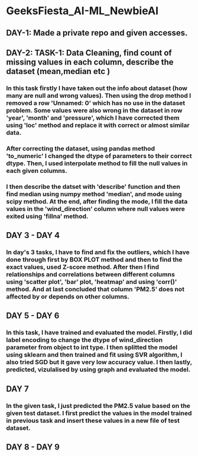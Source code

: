# GeeksFiesta_AI-ML_NewbieAI
<u></u>
## DAY-1: Made a private repo and given accesses.
<u> </u>
## DAY-2: TASK-1: Data Cleaning, find count of missing values in each column, describe the dataset (mean,median etc )

<p><h3>In this task firstly I have taken out the info about dataset (how many are null and wrong values). Then using the drop method I removed a row 'Unnamed: 0' which has no use in the dataset problem. Some values were also wrong in the dataset in row 'year', 'month' and 'pressure', which I have corrected them using 'loc' method and replace it with correct or almost similar data.</h3></p>
 <p><h3>   After correcting the dataset, using pandas method 'to_numeric' I changed the dtype of parameters to their correct dtype. Then, I used interpolate method to fill the null values in each given columns.</h3></p>
 <p><h3>   I then describe the datset with 'describe' function and then find median using numpy method 'median', and mode using scipy method. At the end, after finding the mode, I fill the data values in the 'wind_direction' column where null values were exited using 'fillna' method. </h3></p>
 
<u></u>

<u></u>
## DAY 3 - DAY 4
<p><H3> In day's 3 tasks, I have to find and fix the outliers, which I have done through first by BOX PLOT method and then to find the exact values, used Z-score method. After then I find relationships and correlations between different columns using 'scatter plot', 'bar' plot, 'heatmap' and using 'corr()' method. 
  And at last concluded that column 'PM2.5' does not affected by or depends on other columns. </H3></p>

## DAY 5 - DAY 6
<h3> In this task, I have trained and evaluated the model. Firstly, I did label encoding to change the dtype of wind_direction parameter from object to int type. I then 
splitted the model using sklearn and then trained and fit using SVR algorithm, I also tried SGD but it gave very low accuracy value. I then lastly, predicted, vizulalised by using 
graph and evaluated the model. </h3>

## DAY 7
<H3> In the given task, I just predicted the PM2.5 value based on the given test dataset. I first predict the values in the model trained in previous task and insert these values in a new file of test dataset.</h3>

## DAY 8 - DAY 9

